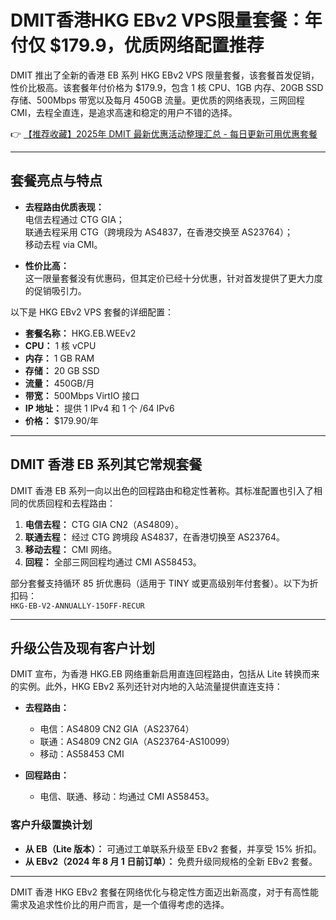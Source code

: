 # DMIT香港HKG EBv2 VPS限量套餐：年付仅 $179.9，优质网络配置推荐

DMIT 推出了全新的香港 EB 系列 HKG EBv2 VPS 限量套餐，该套餐首发促销，性价比极高。该套餐年付价格为 $179.9，包含 1 核 CPU、1GB 内存、20GB SSD 存储、500Mbps 带宽以及每月 450GB 流量。更优质的网络表现，三网回程 CMI，去程全直连，是追求高速和稳定的用户不错的选择。

👉 [【推荐收藏】2025年 DMIT 最新优惠活动整理汇总 - 每日更新可用优惠套餐](https://bit.ly/dmit_coupon)

---

## 套餐亮点与特点

- **去程路由优质表现：**  
  电信去程通过 CTG GIA；  
  联通去程采用 CTG（跨境段为 AS4837，在香港交换至 AS23764）；  
  移动去程 via CMI。

- **性价比高：**  
  这一限量套餐没有优惠码，但其定价已经十分优惠，针对首发提供了更大力度的促销吸引力。

以下是 HKG EBv2 VPS 套餐的详细配置：

- **套餐名称：** HKG.EB.WEEv2  
- **CPU：** 1 核 vCPU  
- **内存：** 1 GB RAM  
- **存储：** 20 GB SSD  
- **流量：** 450GB/月  
- **带宽：** 500Mbps VirtIO 接口  
- **IP 地址：** 提供 1 IPv4 和 1 个 /64 IPv6  
- **价格：** $179.90/年

---

## DMIT 香港 EB 系列其它常规套餐

DMIT 香港 EB 系列一向以出色的回程路由和稳定性著称。其标准配置也引入了相同的优质回程和去程路由：

1. **电信去程：** CTG GIA CN2（AS4809）。  
2. **联通去程：** 经过 CTG 跨境段 AS4837，在香港切换至 AS23764。  
3. **移动去程：** CMI 网络。  
4. **回程：** 全部三网回程均通过 CMI AS58453。

部分套餐支持循环 85 折优惠码（适用于 TINY 或更高级别年付套餐）。以下为折扣码：  
`HKG-EB-V2-ANNUALLY-15OFF-RECUR`

---

## 升级公告及现有客户计划

DMIT 宣布，为香港 HKG.EB 网络重新启用直连回程路由，包括从 Lite 转换而来的实例。此外，HKG EBv2 系列还针对内地的入站流量提供直连支持：

- **去程路由：**  
  - 电信：AS4809 CN2 GIA（AS23764）  
  - 联通：AS4809 CN2 GIA（AS23764-AS10099）  
  - 移动：AS58453 CMI  

- **回程路由：**  
  - 电信、联通、移动：均通过 CMI AS58453。

### 客户升级置换计划
- **从 EB（Lite 版本）：** 可通过工单联系升级至 EBv2 套餐，并享受 15% 折扣。  
- **从 EBv2（2024 年 8 月 1 日前订单）：** 免费升级同规格的全新 EBv2 套餐。

---

DMIT 香港 HKG EBv2 套餐在网络优化与稳定性方面迈出新高度，对于有高性能需求及追求性价比的用户而言，是一个值得考虑的选择。